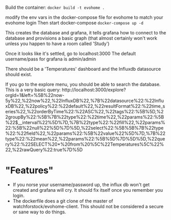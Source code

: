 Build the container:
`docker build -t evohome .`

modify the env vars in the docker-compose file for evohome to match your evohome login
Then start docker-compose
`docker-compose up -d`

This creates the database and grafana, it tells grafana how to connect to the database and provisions a basic graph (that almost certainly won't work unless you happen to have a room called 'Study')

Once it looks like it's settled, go to localhost:3000
The default username/pass for grafana is admin/admin

There should be a 'Temperatures' dashboard and the Influxdb datasource should exist.


If you go to the explore menu, you should be able to search the database. This is a very basic query:
http://localhost:3000/explore?orgId=1&left=%5B%22now-5y%22,%22now%22,%22InfluxDB%22,%7B%22datasource%22:%22InfluxDB%22,%22policy%22:%22default%22,%22resultFormat%22:%22time_series%22,%22orderByTime%22:%22ASC%22,%22tags%22:%5B%5D,%22groupBy%22:%5B%7B%22type%22:%22time%22,%22params%22:%5B%22$__interval%22%5D%7D,%7B%22type%22:%22fill%22,%22params%22:%5B%22null%22%5D%7D%5D,%22select%22:%5B%5B%7B%22type%22:%22field%22,%22params%22:%5B%22value%22%5D%7D,%7B%22type%22:%22mean%22,%22params%22:%5B%5D%7D%5D%5D,%22query%22:%22SELECT%20*%20from%20%5C%22Temperatures%5C%22%22,%22rawQuery%22:true%7D%5D


# "Features"
- If you norse your username/password up, the influx db won't get created and grafana will cry. It should fix itself once you remember you login.
- The dockerfile does a git clone of the master of watchforstock/evohome-client. This should not be considered a secure or sane way to do things.